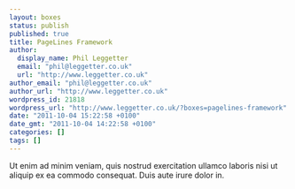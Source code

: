 ```yaml
---
layout: boxes
status: publish
published: true
title: PageLines Framework
author:
  display_name: Phil Leggetter
  email: "phil@leggetter.co.uk"
  url: "http://www.leggetter.co.uk"
author_email: "phil@leggetter.co.uk"
author_url: "http://www.leggetter.co.uk"
wordpress_id: 21818
wordpress_url: "http://www.leggetter.co.uk/?boxes=pagelines-framework"
date: "2011-10-04 15:22:58 +0100"
date_gmt: "2011-10-04 14:22:58 +0100"
categories: []
tags: []
---
```


<p>Ut enim ad minim veniam, quis nostrud exercitation ullamco laboris nisi ut aliquip ex ea commodo consequat. Duis aute irure dolor in.</p>
